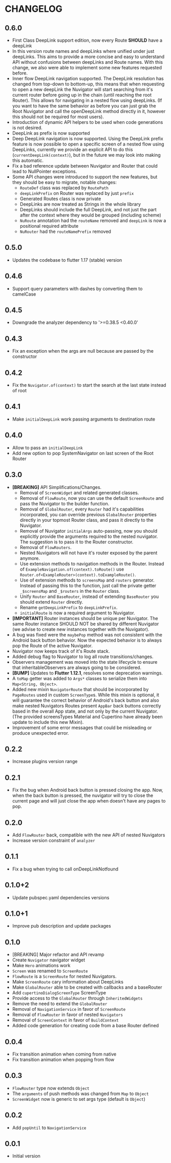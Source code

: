 # CHANGELOG

## 0.6.0
- First Class DeepLink support edition, now every Route **SHOULD** have a deepLink
- In this version route names and deepLinks where unified under just deepLinks. This aims
to provide a more concise and easy to understand API without confusions between deepLinks and
Route names. With this change, we also were able to implement some new features requested before.
- Inner flow DeepLink navigation supported. The DeepLink resolution has changed from top-down to
bottom-up, this means that when requesting to open a new deepLink the Nuvigator will start searching
from it's current router before going up in the chain (until reaching the root Router). This allows
for navigating in a nested flow using deepLinks. (If you want to have the same behavior as before you
can just grab the Root Nuvigator and call the openDeepLink method directly in it, however this should not
be required for most users).
- Introduction of dynamic API helpers to be used when code generations is not desired.
- DeepLink as prefix is now supported
- Deep DeepLink navigation is now supported. Using the DeepLink prefix feature is now possible to
open a specific screen of a nested flow using DeepLinks, currently we provide an explicit API to do
this (`currentDeepLink(context)`), but in the future we may look into making this automatic. 
- Fix a bad reference update between Nuvigator and Router that could lead to NullPointer exceptions.
- Some API changes were introduced to support the new features, but they should be easy to migrate, notable changes:
    - `RouteDef` class was replaced by `RoutePath`
    - `deepLinkPrefix` on Router was replaced by just `prefix`
    - Generated Routes class is now private
    - DeepLinks are now treated as Strings in the whole library 
    - DeepLinks should include the full DeepLink, and not just the part after the context where they would be grouped (including scheme)
    - `NuRoute` annotation had the `routeName` removed and `deepLink` is now a positional required attribute
    - `NuRouter` had the `routeNamePrefix` removed

## 0.5.0
- Updates the codebase to flutter 1.17 (stable) version

## 0.4.6
- Support query parameters with dashes by converting them to camelCase

## 0.4.5
- Downgrade the analyzer dependency to '>=0.38.5 <0.40.0'

## 0.4.3
- Fix an exception when the args are null because are passed by the constructor

## 0.4.2
- Fix the `Nuvigator.of(context)` to start the search at the last state instead of root

## 0.4.1
- Make `initialDeepLink` work passing arguments to destination route

## 0.4.0
- Allow to pass an `initialDeepLink`
- Add new option to pop SystemNavigator on last screen of the Root Router

## 0.3.0
- **[BREAKING]** API Simplifications/Changes.
    - Removal of `ScreenWidget` and related generated classes.
    - Removal of `FlowRoute`, now you can use the default `ScreenRoute` and pass the Nuvigator to the builder function.
    - Removal of `GlobalRouter`, every `Router` had it's capabilities incorporated, you can override previous `GlobalRouter`
    properties directly in your topmost Router class, and pass it directly to the Nuvigator.
    - Removal of Nuvigator `initialArgs` auto-passing, now you should explicitly provide the arguments required to the
    nested nuvigator. The suggestion is to pass it to the Router constructor.
    - Removal of `FlowRouters`.
    - Nested Nuvigators will not have it's router exposed by the parent anymore.
    - Use extension methods to navigation methods in the Router. Instead of `ExampleNavigation.of(context).toRoute()`
    use `Router.of<ExampleRouter>(context).toExampleRoute()`.
    - Use of extension methods to `screensMap` and `routers` generator. Instead of passing this to the function, just call
    the private getter `_$screensMap` and `_$routers` in the `Router` class.
    - Unify `Router` and `BaseRouter`, instead of extending `BaseRouter` you should extend `Router` directly.
    - Rename `getDeepLinkPrefix` to `deepLinkPrefix`.
    - `initialRoute` is now a required argument to Nuvigator.
- **[IMPORTANT]** Router instances should be unique per Nuvigator. The same Router instance SHOULD NOT be shared by different
Nuvigator (we advise to create new instances together with the Nuvigator).
- A bug was fixed were the `maybePop` method was not consistent with the Android back button behavior. Now the expected
behavior is to always pop the Route of the active Nuvigator.
- Nuvigator now keeps track of it's Route stack.
- Added debug flag to Nuvigator to log all route transitions/changes.
- Observers management was moved into the state lifecycle to ensure that inheritableObservers are always going to be
considered.
- **[BUMP]** Updates to **Flutter 1.12.1**, resolves some deprecation warnings.
- A `toMap` getter was added to `Args*` classes to serialize them into `Map<String, Object>`.
- Added new mixin `NuvigatorRoute` that should be incorporated by `PageRoutes` used in custom `ScreenType`s. While this
mixin is optional, it will guarantee the correct behavior of Android's back button and also make nested Nuvigators Routes
present `AppBar` back buttons correctly based in the overall App state, and not only by the current Nuvigator. (The provided
screensTypes Material and Cupertino have already been update to include this new Mixin).
- Improvement of some error messages that could be misleading or produce unexpected error.

## 0.2.2
- Increase plugins version range

## 0.2.1
- Fix the bug when Android back button is pressed closing the app. Now,
  when the back button is pressed, the nuvigator will try to close the
  current page and will just close the app when doesn't have any pages to pop.

## 0.2.0
- Add `FlowRouter` back, compatible with the new API of nested Nuvigators
- Increase version constraint of `analyzer`

## 0.1.1
- Fix a bug when trying to call onDeepLinkNotfound

## 0.1.0+2
- Update pubspec.yaml dependencies versions

## 0.1.0+1
- Improve pub description and update packages

## 0.1.0
- [BREAKING] Major refactor and API revamp
- Create `Nuvigator` navigator widget
- Make `Hero` animations work
- `Screen` was renamed to `ScreenRoute`
- `FlowRoute` is a `ScreenRoute` for nested Nuvigators.
- Make `ScreenRoute` cary information about DeepLinks
- Make `GlobalRouter` able to be created with callbacks and a baseRouter
- Add `cupertinoDialogScreenType` ScreenType
- Provide access to the `GlobalRouter` through `InheritedWidgets`
- Remove the need to extend the `GlobalRouter`
- Removal of `NavigationService` in favor of `ScreenRoute`
- Removal of `FlowRouter` in favor of nested `Nuvigators`
- Removal of `ScreenContext` in favor of `BuildContext`
- Added code generation for creating code from a base Router defined

## 0.0.4
- Fix transition animation when coming from native
- Fix transition animation when popping from flow

## 0.0.3
- `FlowRouter` type now extends `Object`
- The `arguments` of push methods was changed from `Map` to `Object`
- `ScreenWidget` now is generic to set args type (default is `Object`)

## 0.0.2
- Add `popUntil` to `NavigationService`

## 0.0.1
- Initial version
